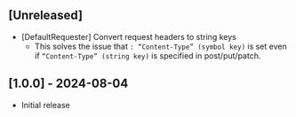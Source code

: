 ## [Unreleased]

- [DefaultRequester] Convert request headers to string keys
  - This solves the issue that `: “Content-Type” (symbol key)` is set even if `“Content-Type” (string key)` is specified in post/put/patch.

## [1.0.0] - 2024-08-04

- Initial release
